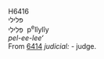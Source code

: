 <body>
  <p>H6416<br>  פּלילי  <br> פְּלִילִי  ‎  p<sup>e</sup>lı̂ylı̂y  <br><i>pel-ee-lee‘ </i><br>From <a href="h6414.htm">6414</a>  <i>judicial: - </i>judge.<br></p>
 </body>